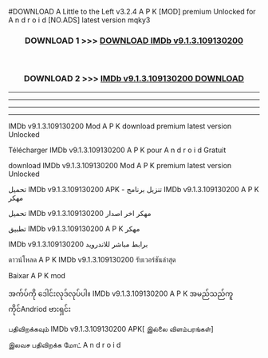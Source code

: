 #DOWNLOAD A Little to the Left v3.2.4 A P K [MOD] premium Unlocked for A n d r o i d [NO.ADS] latest version mqky3 



<div align="center">

<h3>DOWNLOAD 1 >>> <a href="https://downloadmod1.web.app/?judul=IMDb v9.1.3.109130200">DOWNLOAD IMDb v9.1.3.109130200</a></h3><br>

<h3>DOWNLOAD 2 >>> <a href="https://downloadmod1.web.app/?judul=IMDb v9.1.3.109130200">IMDb v9.1.3.109130200 DOWNLOAD </a></h3>

</div>


----------------------------------------------------------

----------------------------------------------------------

----------------------------------------------------------

----------------------------------------------------------


IMDb v9.1.3.109130200 Mod A P K download premium latest version Unlocked

Télécharger IMDb v9.1.3.109130200 A P K pour A n d r o i d Gratuit

download IMDb v9.1.3.109130200 Mod A P K premium latest version Unlocked

تحميل IMDb v9.1.3.109130200 APK - تنزيل برنامج IMDb v9.1.3.109130200 A P K مهكر

تحميل IMDb v9.1.3.109130200 مهكر اخر اصدار

تطبيق IMDb v9.1.3.109130200 A P K مهكر

IMDb v9.1.3.109130200 برابط مباشر للاندرويد

ดาวน์โหลด A P K IMDb v9.1.3.109130200 รับเวอร์ชันล่าสุด

Baixar A P K mod

အက်ပ်ကို ဒေါင်းလုဒ်လုပ်ပါ။ IMDb v9.1.3.109130200 A P K အမည်သည်ကူကိုင်Andriod ဗားရှင်း

பதிவிறக்கவும் IMDb v9.1.3.109130200 APK[ இல்லை விளம்பரங்கள்] 
 
இலவச பதிவிறக்க மோட் A n d r o i d



